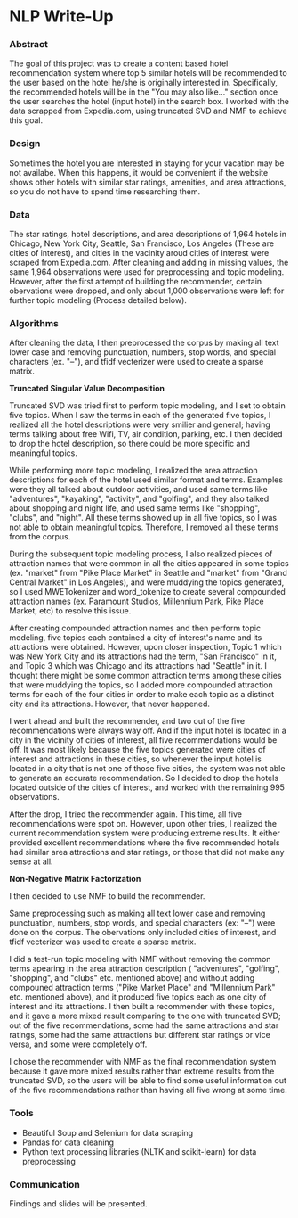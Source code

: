 # NLP Write-Up

### Abstract

The goal of this project was to create a content based hotel recommendation system where top 5 similar hotels will be recommended to the user based on the hotel he/she is originally interested in. Specifically, the recommended hotels will be in the "You may also like..." section once the user searches the hotel (input hotel) in the search box.  I worked with the data scrapped from Expedia.com, using truncated SVD and NMF to achieve this goal.

### Design

Sometimes the hotel you are interested in staying for your vacation may be not availabe.  When this happens, it would be convenient if the website shows other hotels with similar star ratings, amenities, and area attractions, so you do not have to spend time researching them.

### Data

The star ratings, hotel descriptions, and area descriptions of 1,964 hotels in Chicago, New York City, Seattle, San Francisco, Los Angeles (These are cities of interest), and cities in the vacinity aroud cities of interest were scraped from Expedia.com. After cleaning and adding in missing values, the same 1,964 observations were used for preprocessing and topic modeling. However, after the first attempt of building the recommender, certain obervations were dropped, and only about 1,000 observations were left for further topic modeling (Process detailed below).

### Algorithms

After cleaning the data, I then preprocessed the corpus by making all text lower case and removing punctuation, numbers, stop words, and special characters (ex. "–"), and tfidf vecterizer were used to create a sparse matrix.

**Truncated Singular Value Decomposition**

Truncated SVD was tried first to perform topic modeling, and I set to obtain five topics. When I saw the terms in each of the generated five topics, I realized all the hotel descriptions were very smilier and general; having terms talking about free Wifi, TV, air condition, parking, etc. I then decided to drop the hotel description, so there could be more specific and meaningful topics. 

While performing more topic modeling, I realized the area attraction descriptions for each of the hotel used similar format and terms. Examples were they all talked about outdoor activities, and used same terms like "adventures", "kayaking", "activity", and "golfing", and they also talked about shopping and night life, and used same terms like "shopping", "clubs", and "night". All these terms showed up in all five topics, so I was not able to obtain meaningful topics. Therefore, I removed all these terms from the corpus. 

During the subsequent topic modeling process, I also realized pieces of attraction names that were common in all the cities appeared in some topics (ex. "market" from "Pike Place Market" in Seattle and "market" from "Grand Central Market" in Los Angeles), and were muddying the topics generated, so I used MWETokenizer and word_tokenize to create several compounded attraction names (ex. Paramount Studios, Millennium Park, Pike Place Market, etc) to resolve this issue.

After creating compounded attraction names and then perform topic modeling, five topics each contained a city of interest's name and its attractions were obtained. However, upon closer inspection, Topic 1 which was New York City and its attractions had the term, "San Francisco" in it, and Topic 3 which was Chicago and its attractions had "Seattle" in it. I thought there might be some common attraction terms among these cities that were muddying the topics, so I added more compounded attraction terms for each of the four cities in order to make each topic as a distinct city and its attractions. However, that never happened.

I went ahead and built the recommender, and two out of the five recommendations were always way off.  And if the input hotel is located in a city in the vicinity of cities of interest, all five recommendations would be off.  It was most likely because the five topics generated were cities of interest and attractions in these cities, so whenever the input hotel is located in a city that is not one of those five cities, the system was not able to generate an accurate recommendation. So I decided to drop the hotels located outside of the cities of interest, and worked with the remaining 995 observations.

After the drop, I tried the recommender again. This time, all five recommendations were spot on.  However, upon other tries, I realized the current recommendation system were producing extreme results. It either provided excellent recommendations where the five recommended hotels had similar area attractions and star ratings, or those that did not make any sense at all.  

**Non-Negative Matrix Factorization**

I then decided to use NMF to build the recommender.

Same preprocessing such as making all text lower case and removing punctuation, numbers, stop words, and special characters (ex: "–") were done on the corpus. The obervations only included cities of interest, and tfidf vecterizer was used to create a sparse matrix.

I did a test-run topic modeling with NMF without removing the common terms apearing in the area attraction description ( "adventures", "golfing", "shopping", and "clubs" etc. mentioned above) and without adding compouned attraction terms ("Pike Market Place" and "Millennium Park" etc. mentioned above), and it produced five topics each as one city of interest and its attractions. I then built a recommender with these topics, and it gave a more mixed result comparing to the one with truncated SVD; out of the five recommendations, some had the same attractions and star ratings, some had the same attractions but different star ratings or vice versa, and some were completely off.

I chose the recommender with NMF as the final recommendation system because it gave more mixed results rather than extreme results from the truncated SVD, so the users will be able to find some useful information out of the five recommendations rather than having all five wrong at some time.

### Tools

* Beautiful Soup and Selenium for data scraping
* Pandas for data cleaning
* Python text processing libraries (NLTK and scikit-learn) for data preprocessing

### Communication

Findings and slides will be presented.

